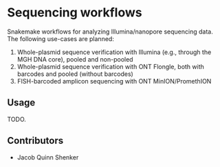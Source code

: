 # Sequencing workflows

Snakemake workflows for analyzing Illumina/nanopore sequencing data. The following use-cases are planned:
1. Whole-plasmid sequence verification with Illumina (e.g., through the MGH DNA core), pooled and non-pooled
2. Whole-plasmid sequence verification with ONT Flongle, both with barcodes and pooled (without barcodes)
3. FISH-barcoded amplicon sequencing with ONT MinION/PromethION

## Usage

TODO.

## Contributors

- Jacob Quinn Shenker
